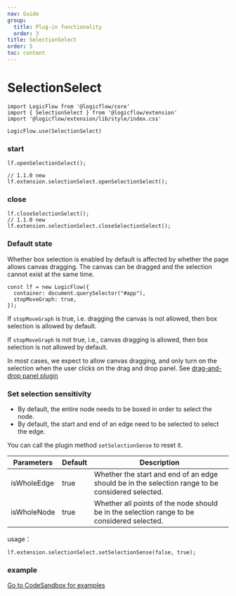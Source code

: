```yaml
---
nav: Guide
group:
  title: Plug-in functionality
  order: 3
title: SelectionSelect
order: 5
toc: content
---
```


<style>
table td:first-of-type {
  word-break: normal;
}
</style>

# SelectionSelect

```tsx | purex | pure
import LogicFlow from '@logicflow/core'
import { SelectionSelect } from '@logicflow/extension'
import '@logicflow/extension/lib/style/index.css'

LogicFlow.use(SelectionSelect)
```

### start

```tsx | purex | pure
lf.openSelectionSelect();

// 1.1.0 new
lf.extension.selectionSelect.openSelectionSelect();
```

### close

```tsx | purex | pure
lf.closeSelectionSelect();
// 1.1.0 new
lf.extension.selectionSelect.closeSelectionSelect();
```

<!-- <example href="/examples/#/extension/components/selection" :height="300" ></example> -->

### Default state

Whether box selection is enabled by default is affected by whether the page allows
canvas dragging. The canvas can be dragged and the selection cannot exist at the same time.

```tsx | pure
const lf = new LogicFlow({
  container: document.querySelector("#app"),
  stopMoveGraph: true,
});
```

If `stopMoveGraph` is true, i.e. dragging the canvas is not allowed, then box selection is allowed
by default.

If `stopMoveGraph` is not true, i.e., canvas dragging is allowed, then box selection is not allowed
by default.

In most cases, we expect to allow canvas dragging, and only turn on the selection when the user
clicks on the drag and drop panel. See [drag-and-drop panel plugin](dnd-panel.en.md)

### Set selection sensitivity

- By default, the entire node needs to be boxed in order to select the node.
- By default, the start and end of an edge need to be selected to select the edge.

You can call the plugin method `setSelectionSense` to reset it.

| Parameters  | Default | Description                                                                                      |
|-------------|---------|--------------------------------------------------------------------------------------------------|
| isWholeEdge | true    | Whether the start and end of an edge should be in the selection range to be considered selected. |
| isWholeNode | true    | Whether all points of the node should be in the selection range to be considered selected.       |

usage：

```tsx | pure
lf.extension.selectionSelect.setSelectionSense(false, true);
```

### example

<a href="https://codesandbox.io/embed/trusting-archimedes-m0bn4r?fontsize=14&hidenavigation=1&theme=dark&view=preview" target="_blank"> Go to CodeSandbox for examples </a>
